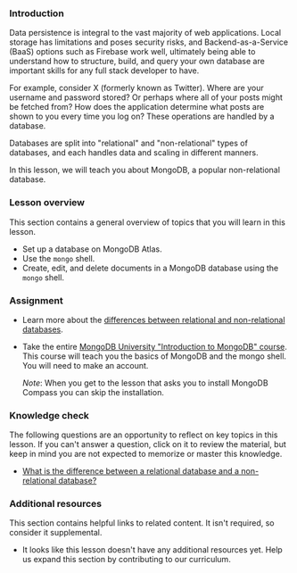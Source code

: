 ### Introduction

Data persistence is integral to the vast majority of web applications. Local storage has limitations and poses security risks, and Backend-as-a-Service (BaaS) options such as Firebase work well, ultimately being able to understand how to structure, build, and query your own database are important skills for any full stack developer to have.

For example, consider X (formerly known as Twitter). Where are your username and password stored? Or perhaps where all of your posts might be fetched from? How does the application determine what posts are shown to you every time you log on? These operations are handled by a database.

Databases are split into "relational" and "non-relational" types of databases, and each handles data and scaling in different manners.

In this lesson, we will teach you about MongoDB, a popular non-relational database.

### Lesson overview

This section contains a general overview of topics that you will learn in this lesson.

- Set up a database on MongoDB Atlas.
- Use the `mongo` shell.
- Create, edit, and delete documents in a MongoDB database using the `mongo` shell.

### Assignment

<div class="lesson-content__panel" markdown="1">

- Learn more about the [differences between relational and non-relational databases](https://circleci.com/blog/SQL-vs-NoSQL-databases/).
- Take the entire [MongoDB University "Introduction to MongoDB" course](https://learn.mongodb.com/learning-paths/introduction-to-mongodb). This course will teach you the basics of MongoDB and the mongo shell. You will need to make an account.

  *Note*: When you get to the lesson that asks you to install MongoDB Compass you can skip the installation.

</div>

### Knowledge check

The following questions are an opportunity to reflect on key topics in this lesson. If you can't answer a question, click on it to review the material, but keep in mind you are not expected to memorize or master this knowledge.

- [What is the difference between a relational database and a non-relational database?](https://circleci.com/blog/SQL-vs-NoSQL-databases/)

### Additional resources

This section contains helpful links to related content. It isn't required, so consider it supplemental.

- It looks like this lesson doesn't have any additional resources yet. Help us expand this section by contributing to our curriculum.

